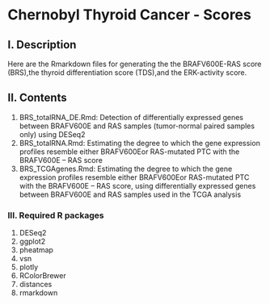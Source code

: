 # Chernobyl Thyroid Cancer - Scores
## I. Description
Here are the Rmarkdown files for generating the the BRAFV600E-RAS score (BRS),the thyroid differentiation score (TDS),and the ERK-activity score.
## II. Contents
1) BRS_totalRNA_DE.Rmd: Detection of differentially expressed genes between BRAFV600E and RAS samples (tumor-normal paired samples only) using DESeq2 
2) BRS_totalRNA.Rmd: Estimating the degree to which the gene expression profiles resemble either BRAFV600Eor RAS-mutated PTC with the BRAFV600E – RAS score 
3) BRS_TCGAgenes.Rmd: Estimating the degree to which the gene expression profiles resemble either BRAFV600Eor RAS-mutated PTC with the BRAFV600E – RAS score, using differentially expressed genes between BRAFV600E and RAS samples used in the TCGA analysis 
### III. Required R packages
1) DESeq2
2) ggplot2
3) pheatmap
4) vsn
5) plotly
6) RColorBrewer
7) distances
8) rmarkdown
